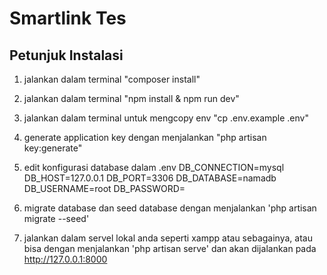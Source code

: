 # Smartlink Tes
## Petunjuk Instalasi

1. jalankan dalam terminal "composer install"
2. jalankan dalam terminal "npm install & npm run dev"
3. jalankan dalam terminal untuk mengcopy env "cp .env.example .env"
4. generate application key dengan menjalankan "php artisan key:generate"
5. edit konfigurasi database dalam .env
    DB_CONNECTION=mysql
    DB_HOST=127.0.0.1
    DB_PORT=3306
    DB_DATABASE=namadb
    DB_USERNAME=root
    DB_PASSWORD=

6. migrate database dan seed database dengan menjalankan 'php artisan migrate --seed'
7. jalankan dalam servel lokal anda seperti xampp atau sebagainya, atau bisa dengan menjalankan 'php artisan serve' dan akan dijalankan pada http://127.0.0.1:8000
